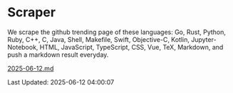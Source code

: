 # Scraper

We scrape the github trending page of these languages: Go, Rust, Python, Ruby, C++, C, Java, Shell, Makefile, Swift, Objective-C, Kotlin, Jupyter-Notebook, HTML, JavaScript, TypeScript, CSS, Vue, TeX, Markdown, and push a markdown result everyday.

[2025-06-12.md](https://github.com/yangwenmai/github-trending-backup/blob/master/2025-06-12.md)

Last Updated: 2025-06-12 04:00:07